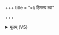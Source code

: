 +++
title = "०३ हिमस्य त्वा"

+++
<details><summary>मूलम् (VS)</summary>

हि॒मस्य॑ त्वा ज॒रायु॑णा॒ शाले॒ परि॑ व्ययामसि। शी॒तह्र॑दा॒ हि नो॒ भुवो॒ऽग्निष्कृ॑णोतु भेष॒जम् ॥
</details>